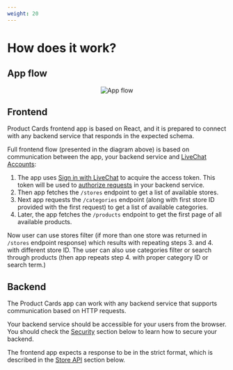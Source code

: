 ```yaml
---
weight: 20
---
```


# How does it work?

## App flow

<div style="text-align:center">
  <img src="../assets/images/product-cards/app-flow.png" alt="App flow">
</div>

## Frontend

Product Cards frontend app is based on React, and it is prepared to connect with any backend service that responds in the expected schema.

Full frontend flow (presented in the diagram above) is based on communication between the app, your backend service and [LiveChat Accounts](../authorization/):

1. The app uses [Sign in with LiveChat](../sign-in-with-livechat/) to acquire the access token. This token will be used to [authorize requests](../authorization/#validating-the-access-token) in your backend service.
2. Then app fetches the `/stores` endpoint to get a list of available stores.
3. Next app requests the `/categories` endpoint (along with first store ID provided with the first request) to get a list of available categories.
4. Later, the app fetches the `/products` endpoint to get the first page of all available products.

Now user can use stores filter (if more than one store was returned in `/stores` endpoint response) which results with repeating steps 3. and 4. with different store ID. The user can also use categories filter or search through products (then app repeats step 4. with proper category ID or search term.) 

## Backend

The Product Cards app can work with any backend service that supports communication based on HTTP requests.

Your backend service should be accessible for your users from the browser. You should check the [Security](#security) section below to learn how to secure your backend.

The frontend app expects a response to be in the strict format, which is described in the [Store API](#store-api) section below.